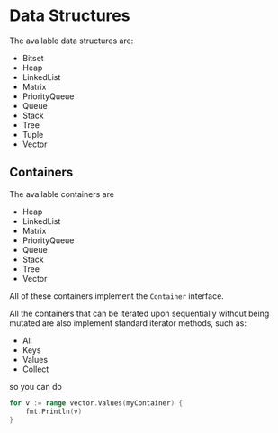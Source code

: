 # Data Structures

The available data structures are:

* Bitset
* Heap
* LinkedList
* Matrix
* PriorityQueue
* Queue
* Stack
* Tree
* Tuple
* Vector


## Containers

The available containers are
* Heap
* LinkedList
* Matrix
* PriorityQueue
* Queue
* Stack
* Tree
* Vector

All of these containers implement the `Container` interface.

All the containers that can be iterated upon sequentially without being mutated are also implement standard iterator methods, such as:
* All
* Keys
* Values
* Collect

so you can do
```go
for v := range vector.Values(myContainer) {
    fmt.Println(v)
}
```

